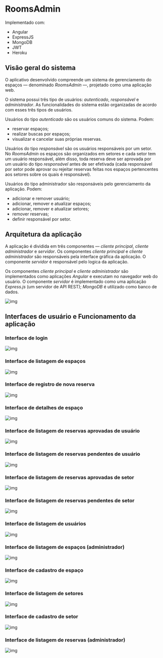 # RoomsAdmin

Implementado com:
- Angular
- ExpressJS
- MongoDB
- JWT
- Heroku

## Visão geral do sistema

O aplicativo desenvolvido compreende um sistema de gerenciamento
do espaços &#x2014; denominado *RoomsAdmin* &#x2014;,
projetado como uma aplicação web.

O sistema possui três tipo de usuários:
*autenticado*, *responsável* e *administrador*.
As funcionalidades do sistema estão organizadas de acordo com
esses três tipos de usuários.

Usuários do tipo *autenticado* são os usuários comuns do sistema.
Podem:

-   reservar espaços;
-   realizar buscas por espaços;
-   visualizar e cancelar suas próprias reservas.

Usuários do tipo *responsável* são os usuários responsáveis
por um setor. No *RoomsAdmin* os espaços são organizados em setores e
cada setor tem um usuário responsável, além disso, toda reserva deve
ser aprovada por um usuário do tipo *responsável* antes de ser efetivada
(cada responsável por setor pode aprovar ou rejeitar
reservas feitas nos espaços pertencentes aos setores sobre os quais
é responsável).

Usuários do tipo administrador são responsáveis
pelo gerenciamento da aplicação. Podem:

-   adicionar e remover usuário;
-   adicionar, remover e atualizar espaços;
-   adicionar, remover e atualizar setores;
-   remover reservas;
-   definir responsável por setor.

## Arquitetura da aplicação

A aplicação é dividida em três componentes &#x2014; *cliente principal*,
*cliente administrador* e *servidor*.
Os componentes *cliente principal* e *cliente administrador* são
responsáveis pela interface gráfica da aplicação. O componente
*servidor* é responsável pelo logica da aplicação.

Os componentes *cliente principal* e *cliente administrador* são
implementados como aplicações *Angular* e executam no navegador
web do usuário.
O componente *servidor* é implementado como uma aplicação *Express.js*
(um servidor de API REST);
*MongoDB* é utilizado como banco de dados.

![img](https://github.com/davideas000/images/blob/master/architecture2.svg)

## Interfaces de usuário e Funcionamento da aplicação

### Interface de login

![img](https://github.com/davideas000/images/blob/master/login_page.png "Interface de login")

### Interface de listagem de espaços

![img](https://github.com/davideas000/images/blob/master/rooms_page.png "Interface de listagem de espaços")


### Interface de registro de nova reserva

![img](https://github.com/davideas000/images/blob/master/new_reservation_page.png "Interface de criação de uma nova reserva")

### Interface de detalhes de espaço

![img](https://github.com/davideas000/images/blob/master/room_details_page.png "Interface de detalhes de um espaço")


### Interface de listagem de reservas aprovadas de usuário

![img](https://github.com/davideas000/images/blob/master/my_approved_reservations_page.png "Interface de listagem reservas aprovadas de usuário")


### Interface de listagem de reservas pendentes de usuário

![img](https://github.com/davideas000/images/blob/master/my_pending_reservations_page.png "Interface de listagem de reservas pendentes de usuário")


### Interface de listagem de reservas aprovadas de setor

![img](https://github.com/davideas000/images/blob/master/department_approved_reservations_page.png "Interface de listagem de reservas aprovadas de setor")

### Interface de listagem de reservas pendentes de setor

![img](https://github.com/davideas000/images/blob/master/department_pending_reservations_page.png "Interface de listagem de reservas pendentes de setor")

### Interface de listagem de usuários

![img](https://github.com/davideas000/images/blob/master/admin_users_page.png "Interface de listagem de usuários")

### Interface de listagem de espaços (administrador)

![img](https://github.com/davideas000/images/blob/master/admin_rooms_page.png "Interface de listagem de espaços (administrador)")

### Interface de cadastro de espaço

![img](https://github.com/davideas000/images/blob/master/admin_add_room_page2.png "Interface de cadastro de espaço")

### Interface de listagem de setores

![img](https://github.com/davideas000/images/blob/master/admin_departments_page.png "Interface de listagem de setores")

### Interface de cadastro de setor

![img](https://github.com/davideas000/images/blob/master/admin_new_department_page.png "Interface de adição de novo setor")

### Interface de listagem de reservas (administrador)

![img](https://github.com/davideas000/images/blob/master/admin_reservations_page.png "Interface de listagem de reservas (administrador)")
